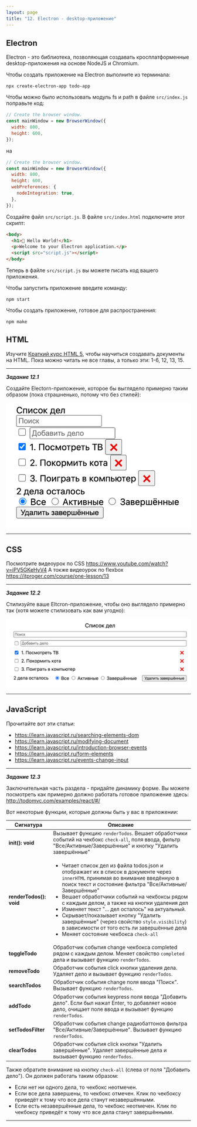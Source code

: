 ```yaml
---
layout: page
title: "12. Electron - desktop-приложение"
---
```


## Electron

Electron - это библиотека, позволяющая создавать кросплатформенные desktop-приложения на основе NodeJS и Chromium.

Чтобы создать приложение на Electron выполните из терминала:

```
npx create-electron-app todo-app
```

Чтобы можно было использовать модуль fs и path в файле `src/index.js` поправьте код:

```js
// Create the browser window.
const mainWindow = new BrowserWindow({
  width: 800,
  height: 600,
});
```

на

```js
// Create the browser window.
const mainWindow = new BrowserWindow({
  width: 800,
  height: 600,
  webPreferences: {
    nodeIntegration: true,
  },
});
```

Создайте файл `src/script.js`. В файле `src/index.html` подключите этот скрипт:

```html
<body>
  <h1>💖 Hello World!</h1>
  <p>Welcome to your Electron application.</p>
  <script src="script.js"></script>
</body>
```

Теперь в файле `src/script.js` вы можете писать код вашего приложения.

Чтобы запустить приложение введите команду:

```
npm start
```

Чтобы создать приложение, готовое для распространения:

```
npm make
```

## HTML

Изучите [Краткий курс HTML 5](https://www.exlab.net/html/), чтобы научиться создавать документы на HTML. Пока можно читать не все главы, а только эти: 1-6, 12, 13, 15.

---

_**Задание 12.1**_

Создайте Electorn-приложение, которое бы выглядело примерно таким образом (пока страшненько, потому что без стилей):

<img src="img/ElectronUnstyled.png">

---

## CSS

Посмотрите видеоурок по CSS <https://www.youtube.com/watch?v=iPV5GKeHyV4>
А токже видеоурок по flexbox <https://itproger.com/course/one-lesson/13>

---

_**Задание 12.2**_

Стилизуйте ваше Eltcron-приложение, чтобы оно выглядело примерно так (хотя можете стилизовать как вам угодно):

<img src="img/ElectronStyled.png">

---

## JavaScript

Прочитайте вот эти статьи:

- <https://learn.javascript.ru/searching-elements-dom>
- <https://learn.javascript.ru/modifying-document>
- <https://learn.javascript.ru/introduction-browser-events>
- <https://learn.javascript.ru/form-elements>
- <https://learn.javascript.ru/events-change-input>

---

_**Задание 12.3**_

Заключительная часть раздела - придайте динамику форме. Вы можете посмотреть как примерно должно работать готовое приложение здесь: http://todomvc.com/examples/react/#/

Вот некоторые функции, которые должны быть у вас в приложении:

| Сигнатура               | Описание                                                                                                                                                                                                                                                                                                                                                                                                                                                                                                                                                          |
| ----------------------- | ----------------------------------------------------------------------------------------------------------------------------------------------------------------------------------------------------------------------------------------------------------------------------------------------------------------------------------------------------------------------------------------------------------------------------------------------------------------------------------------------------------------------------------------------------------------- |
| **init(): void**        | Вызывает функцию `renderTodos`. Вешает обработчики событий на чекбокс `check-all`, поля ввода, фильтр "Все/Активные/Завершённые" и кнопку "Удалить завершённые"                                                                                                                                                                                                                                                                                                                                                                                                   |
| **renderTodos(): void** | <ul><li>Читает список дел из файла todos.json и отображает их в список в документе через `innerHTML` принимая во внимание введённую в поиск текст и состояние фильтра "Все/Активные/Завершённые"</li><li>Вешает обработчики событий на чекбоксы рядом с каждым делом, а также на кнопки удаления дел</li><li>Изменяет текст "... дел осталось" на актуальный.</li><li>Скрывает/показывает кнопку "Удалить завершённые" (через свойство `style.visibility`) в зависимости от того есть ли завершённые дела</li><li>Меняет состояние чекбокса `check-all`</li></ul> |
| **toggleTodo**          | Обработчик события change чекбокса completed рядом с каждым делом. Меняет свойство `completed` дела и вызывает функцию `renderTodos`.                                                                                                                                                                                                                                                                                                                                                                                                                             |
| **removeTodo**          | Обработчик события click кнопки удаления дела. Удаляет дело и вызывает функцию `renderTodos`.                                                                                                                                                                                                                                                                                                                                                                                                                                                                     |
| **searchTodos**         | Обработчик события change поля ввода "Поиск". Вызывает функцию `renderTodos`.                                                                                                                                                                                                                                                                                                                                                                                                                                                                                     |
| **addTodo**             | Обработчик события keypress поля ввода "Добавить дело". Если был нажат Enter, то добавляет новое дело, очищает поле ввода и вызывает функцию `renderTodos`.                                                                                                                                                                                                                                                                                                                                                                                                       |
| **setTodosFilter**      | Обработчик события change радиобаттонов фильтра "Все/Активные/Завершённые". Вызывает функцию `renderTodos`.                                                                                                                                                                                                                                                                                                                                                                                                                                                       |
| **clearTodos**          | Обработчик события click кнопки "Удалить завершённые". Удаляет завершённые дела и вызывает функцию `renderTodos`.                                                                                                                                                                                                                                                                                                                                                                                                                                                 |

Также обратите внимание на кнопку `check-all` (слева от поля "Добавить дело"). Он должен работать таким образом:

- Если нет ни одного дела, то чекбокс неотмечен.
- Если все дела завершены, то чекбокс отмечен. Клик по чекбоксу приведёт к тому что все дела станут незавершёнными.
- Если есть незавершённые дела, то чекбокс неотмечен. Клик по чекбоксу приведёт к тому что все дела станут завершёнными.

---
